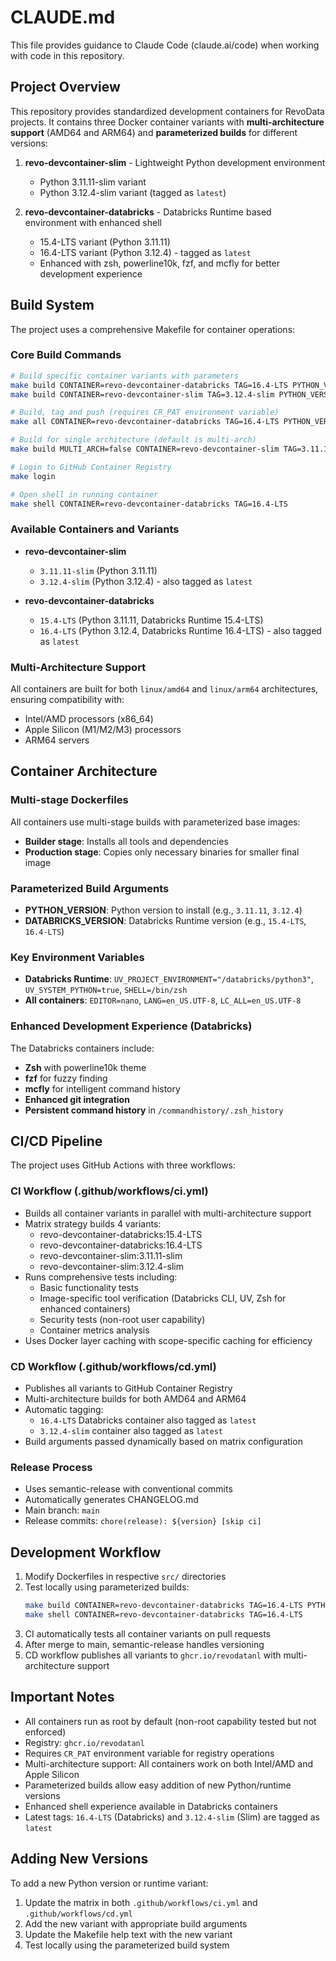 # CLAUDE.md

This file provides guidance to Claude Code (claude.ai/code) when working with code in this repository.

## Project Overview

This repository provides standardized development containers for RevoData projects. It contains three Docker container variants with **multi-architecture support** (AMD64 and ARM64) and **parameterized builds** for different versions:

1. **revo-devcontainer-slim** - Lightweight Python development environment
   - Python 3.11.11-slim variant
   - Python 3.12.4-slim variant (tagged as `latest`)
   
2. **revo-devcontainer-databricks** - Databricks Runtime based environment with enhanced shell
   - 15.4-LTS variant (Python 3.11.11)
   - 16.4-LTS variant (Python 3.12.4) - tagged as `latest`
   - Enhanced with zsh, powerline10k, fzf, and mcfly for better development experience
  

## Build System

The project uses a comprehensive Makefile for container operations:

### Core Build Commands

```bash
# Build specific container variants with parameters
make build CONTAINER=revo-devcontainer-databricks TAG=16.4-LTS PYTHON_VERSION=3.12.4 DATABRICKS_VERSION=16.4-LTS
make build CONTAINER=revo-devcontainer-slim TAG=3.12.4-slim PYTHON_VERSION=3.12.4

# Build, tag and push (requires CR_PAT environment variable)
make all CONTAINER=revo-devcontainer-databricks TAG=16.4-LTS PYTHON_VERSION=3.12.4 DATABRICKS_VERSION=16.4-LTS

# Build for single architecture (default is multi-arch)
make build MULTI_ARCH=false CONTAINER=revo-devcontainer-slim TAG=3.11.11-slim

# Login to GitHub Container Registry
make login

# Open shell in running container
make shell CONTAINER=revo-devcontainer-databricks TAG=16.4-LTS
```

### Available Containers and Variants

- **revo-devcontainer-slim**
  - `3.11.11-slim` (Python 3.11.11)
  - `3.12.4-slim` (Python 3.12.4) - also tagged as `latest`
  
- **revo-devcontainer-databricks**
  - `15.4-LTS` (Python 3.11.11, Databricks Runtime 15.4-LTS)
  - `16.4-LTS` (Python 3.12.4, Databricks Runtime 16.4-LTS) - also tagged as `latest`

### Multi-Architecture Support

All containers are built for both `linux/amd64` and `linux/arm64` architectures, ensuring compatibility with:
- Intel/AMD processors (x86_64)
- Apple Silicon (M1/M2/M3) processors
- ARM64 servers

## Container Architecture

### Multi-stage Dockerfiles

All containers use multi-stage builds with parameterized base images:

- **Builder stage**: Installs all tools and dependencies
- **Production stage**: Copies only necessary binaries for smaller final image

### Parameterized Build Arguments

- **PYTHON_VERSION**: Python version to install (e.g., `3.11.11`, `3.12.4`)
- **DATABRICKS_VERSION**: Databricks Runtime version (e.g., `15.4-LTS`, `16.4-LTS`)

### Key Environment Variables

- **Databricks Runtime**: `UV_PROJECT_ENVIRONMENT="/databricks/python3"`, `UV_SYSTEM_PYTHON=true`, `SHELL=/bin/zsh`
- **All containers**: `EDITOR=nano`, `LANG=en_US.UTF-8`, `LC_ALL=en_US.UTF-8`

### Enhanced Development Experience (Databricks)

The Databricks containers include:
- **Zsh** with powerline10k theme
- **fzf** for fuzzy finding
- **mcfly** for intelligent command history
- **Enhanced git integration**
- **Persistent command history** in `/commandhistory/.zsh_history`

## CI/CD Pipeline

The project uses GitHub Actions with three workflows:

### CI Workflow (.github/workflows/ci.yml)

- Builds all container variants in parallel with multi-architecture support
- Matrix strategy builds 4 variants:
  - revo-devcontainer-databricks:15.4-LTS
  - revo-devcontainer-databricks:16.4-LTS
  - revo-devcontainer-slim:3.11.11-slim
  - revo-devcontainer-slim:3.12.4-slim
- Runs comprehensive tests including:
  - Basic functionality tests
  - Image-specific tool verification (Databricks CLI, UV, Zsh for enhanced containers)
  - Security tests (non-root user capability)
  - Container metrics analysis
- Uses Docker layer caching with scope-specific caching for efficiency

### CD Workflow (.github/workflows/cd.yml)

- Publishes all variants to GitHub Container Registry
- Multi-architecture builds for both AMD64 and ARM64
- Automatic tagging:
  - `16.4-LTS` Databricks container also tagged as `latest`
  - `3.12.4-slim` container also tagged as `latest`
- Build arguments passed dynamically based on matrix configuration

### Release Process

- Uses semantic-release with conventional commits
- Automatically generates CHANGELOG.md
- Main branch: `main`
- Release commits: `chore(release): ${version} [skip ci]`

## Development Workflow

1. Modify Dockerfiles in respective `src/` directories
2. Test locally using parameterized builds:
   ```bash
   make build CONTAINER=revo-devcontainer-databricks TAG=16.4-LTS PYTHON_VERSION=3.12.4 DATABRICKS_VERSION=16.4-LTS
   make shell CONTAINER=revo-devcontainer-databricks TAG=16.4-LTS
   ```
3. CI automatically tests all container variants on pull requests
4. After merge to main, semantic-release handles versioning
5. CD workflow publishes all variants to `ghcr.io/revodatanl` with multi-architecture support

## Important Notes

- All containers run as root by default (non-root capability tested but not enforced)
- Registry: `ghcr.io/revodatanl`
- Requires `CR_PAT` environment variable for registry operations
- Multi-architecture support: All containers work on both Intel/AMD and Apple Silicon
- Parameterized builds allow easy addition of new Python/runtime versions
- Enhanced shell experience available in Databricks containers
- Latest tags: `16.4-LTS` (Databricks) and `3.12.4-slim` (Slim) are tagged as `latest`

## Adding New Versions

To add a new Python version or runtime variant:

1. Update the matrix in both `.github/workflows/ci.yml` and `.github/workflows/cd.yml`
2. Add the new variant with appropriate build arguments
3. Update the Makefile help text with the new variant
4. Test locally using the parameterized build system
